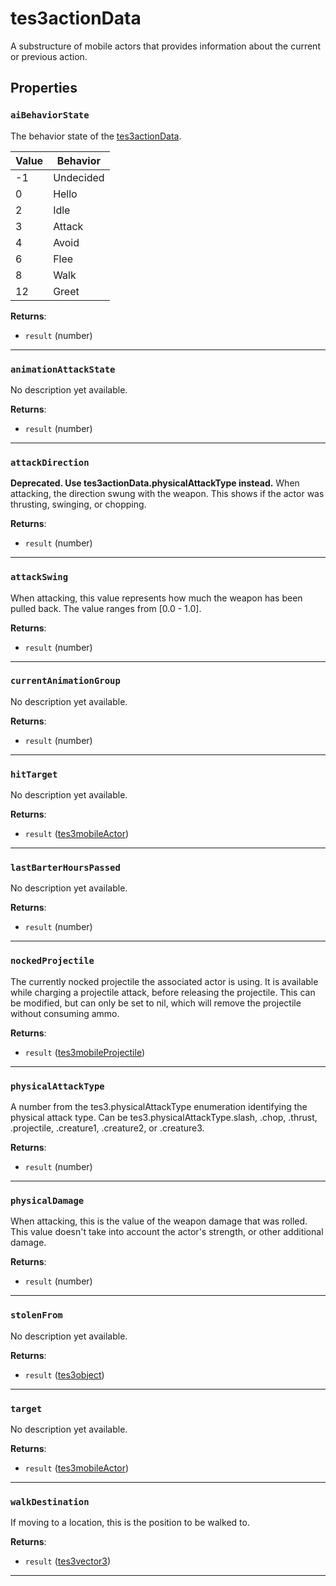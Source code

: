 # tes3actionData

A substructure of mobile actors that provides information about the current or previous action.

## Properties

### `aiBehaviorState`

The behavior state of the [tes3actionData](https://mwse.github.io/MWSE/types/tes3actionData).

Value | Behavior
----- | ---------
-1    | Undecided
0     | Hello
2     | Idle
3     | Attack
4     | Avoid
6     | Flee
8     | Walk
12    | Greet

**Returns**:

* `result` (number)

***

### `animationAttackState`

No description yet available.

**Returns**:

* `result` (number)

***

### `attackDirection`

**Deprecated. Use tes3actionData.physicalAttackType instead.** When attacking, the direction swung with the weapon. This shows if the actor was thrusting, swinging, or chopping.

**Returns**:

* `result` (number)

***

### `attackSwing`

When attacking, this value represents how much the weapon has been pulled back. The value ranges from [0.0 - 1.0].

**Returns**:

* `result` (number)

***

### `currentAnimationGroup`

No description yet available.

**Returns**:

* `result` (number)

***

### `hitTarget`

No description yet available.

**Returns**:

* `result` ([tes3mobileActor](../../types/tes3mobileActor))

***

### `lastBarterHoursPassed`

No description yet available.

**Returns**:

* `result` (number)

***

### `nockedProjectile`

The currently nocked projectile the associated actor is using. It is available while charging a projectile attack, before releasing the projectile. This can be modified, but can only be set to nil, which will remove the projectile without consuming ammo.

**Returns**:

* `result` ([tes3mobileProjectile](../../types/tes3mobileProjectile))

***

### `physicalAttackType`

A number from the tes3.physicalAttackType enumeration identifying the physical attack type. Can be tes3.physicalAttackType.slash, .chop, .thrust, .projectile, .creature1, .creature2, or .creature3.

**Returns**:

* `result` (number)

***

### `physicalDamage`

When attacking, this is the value of the weapon damage that was rolled. This value doesn't take into account the actor's strength, or other additional damage.

**Returns**:

* `result` (number)

***

### `stolenFrom`

No description yet available.

**Returns**:

* `result` ([tes3object](../../types/tes3object))

***

### `target`

No description yet available.

**Returns**:

* `result` ([tes3mobileActor](../../types/tes3mobileActor))

***

### `walkDestination`

If moving to a location, this is the position to be walked to.

**Returns**:

* `result` ([tes3vector3](../../types/tes3vector3))

***

